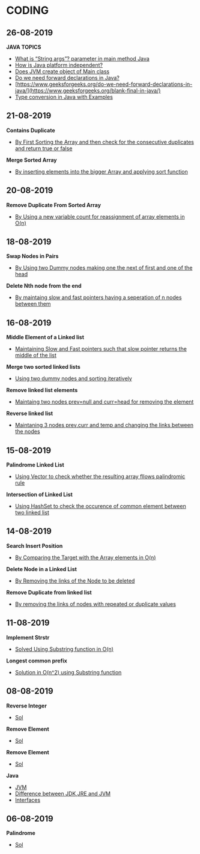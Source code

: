 # CODING

## 26-08-2019

**JAVA TOPICS**
- [What is “String args”? parameter in main method Java](https://stackoverflow.com/questions/890966/what-is-string-args-parameter-in-main-method-java)
- [How is Java platform independent?](https://www.geeksforgeeks.org/java-platform-independent)
- [Does JVM create object of Main class](https://www.geeksforgeeks.org/jvm-create-object-main-class-class-contains-main/)
- [Do we need forward declarations in Java?](https://www.geeksforgeeks.org/do-we-need-forward-declarations-in-java/)
- [https://www.geeksforgeeks.org/do-we-need-forward-declarations-in-java/](https://www.geeksforgeeks.org/blank-final-in-java/)
- [Type conversion in Java with Examples](https://www.geeksforgeeks.org/type-conversion-java-examples/)


## 21-08-2019

**Contains Duplicate**
- [By First Sorting the Array and then check for the consecutive duplicates and return true or false](https://github.com/SaurabhPuri2265/Coding/blob/master/contains%20duplicate)

**Merge Sorted Array**
- [By inserting elements into the bigger Array and applying sort function](https://github.com/SaurabhPuri2265/Coding/blob/master/Merge%20Sorted%20Array)

## 20-08-2019

**Remove Duplicate From Sorted Array**
- [By Using a new variable count for reassignment of array elements in O(n)](https://github.com/SaurabhPuri2265/Coding/blob/master/Remove%20Duplicate%20from%20Sorted%20Array)

## 18-08-2019

**Swap Nodes in Pairs**
- [By Using two Dummy nodes making one the next of first and one of the head](https://github.com/SaurabhPuri2265/Coding/tree/master/Swap%20Nodes%20In%20pairs)

**Delete Nth node from the end**
- [By maintaing slow and fast pointers having a seperation of n nodes between them](https://github.com/SaurabhPuri2265/Coding/tree/master/Delete%20Nth%20node%20from%20the%20end)

## 16-08-2019

**Middle Element of a Linked list**
- [Maintaining Slow and Fast pointers such that slow pointer returns the middle of the list](https://github.com/SaurabhPuri2265/Coding/tree/master/Middle%20element%20of%20linked%20list)

**Merge two sorted linked lists**
- [Using two dummy nodes and sorting iteratively](https://github.com/SaurabhPuri2265/Coding/tree/master/Merge%20two%20linked%20lists)

**Remove linked list elements**
- [Maintaing two nodes prev=null and curr=head for removing the element](https://github.com/SaurabhPuri2265/Coding/tree/master/Remove%20linked%20list%20elements)

**Reverse linked list**
- [Maintaning 3 nodes prev,curr and temp and changing the links between the nodes](https://github.com/SaurabhPuri2265/Coding/tree/master/reverse%20linked%20list)

## 15-08-2019

**Palindrome Linked List**
- [Using Vector to check whether the resulting array fllows palindromic rule](https://github.com/SaurabhPuri2265/Coding/tree/master/palindrome%20linked%20list)

**Intersection of Linked List**
- [Using HashSet to check the occurence of common element between two linked list](https://github.com/SaurabhPuri2265/Coding/tree/master/intersection%20of%20linked%20list)

## 14-08-2019

**Search Insert Position**
- [By Comparing the Target with the Array elements in O(n)](https://github.com/SaurabhPuri2265/Coding/tree/master/Search%20Insert%20Position)

**Delete Node in a Linked List**
- [By Removing the links of the Node to be deleted](https://github.com/SaurabhPuri2265/Coding/tree/master/Delete%20Node%20in%20a%20linked%20list)

**Remove Duplicate from linked list**
- [By removing the links of nodes with repeated or duplicate values](https://github.com/SaurabhPuri2265/Coding/tree/master/Remove%20duplicate%20from%20linked%20list)

## 11-08-2019

**Implement Strstr**
- [Solved Using Substring function in O(n)](https://github.com/SaurabhPuri2265/Coding/tree/master/Implement%20StrStr())

**Longest common prefix**
- [Solution in O(n^2) using Substring function](https://github.com/SaurabhPuri2265/Coding/tree/master/longest%20common%20prefix)

## 08-08-2019

**Reverse Integer**
- [Sol](https://github.com/SaurabhPuri2265/Coding/blob/master/Reverse%20Integer/Sol.txt)

**Remove Element**
- [Sol](https://github.com/SaurabhPuri2265/Coding/blob/master/Remove%20element/sol.txt)

**Remove Element**
- [Sol](https://github.com/SaurabhPuri2265/Coding/tree/master/Remove%20duplicate)



**Java**
- [JVM](https://www.geeksforgeeks.org/jvm-works-jvm-architecture/)
- [Difference between JDK,JRE and JVM](https://www.geeksforgeeks.org/differences-jdk-jre-jvm/)
- [Interfaces](https://www.geeksforgeeks.org/interfaces-in-java/)


## 06-08-2019

**Palindrome**
- [Sol](https://github.com/SaurabhPuri2265/Coding/blob/master/palindrome/palindrome.txt)



